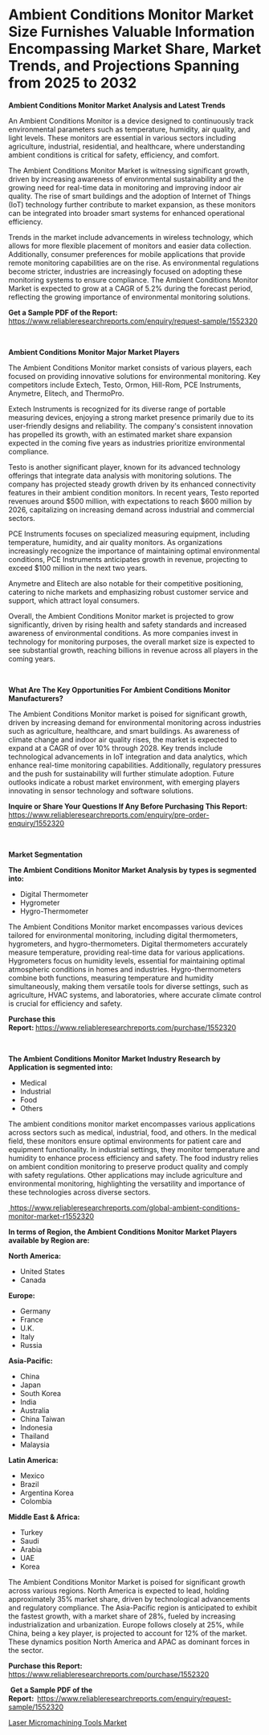 <p><h1>Ambient Conditions Monitor Market Size Furnishes Valuable Information Encompassing Market Share, Market Trends, and Projections Spanning from 2025 to 2032</h1></p><p><strong>Ambient Conditions Monitor Market Analysis and Latest Trends</strong></p>
<p><p>An Ambient Conditions Monitor is a device designed to continuously track environmental parameters such as temperature, humidity, air quality, and light levels. These monitors are essential in various sectors including agriculture, industrial, residential, and healthcare, where understanding ambient conditions is critical for safety, efficiency, and comfort.</p><p>The Ambient Conditions Monitor Market is witnessing significant growth, driven by increasing awareness of environmental sustainability and the growing need for real-time data in monitoring and improving indoor air quality. The rise of smart buildings and the adoption of Internet of Things (IoT) technology further contribute to market expansion, as these monitors can be integrated into broader smart systems for enhanced operational efficiency. </p><p>Trends in the market include advancements in wireless technology, which allows for more flexible placement of monitors and easier data collection. Additionally, consumer preferences for mobile applications that provide remote monitoring capabilities are on the rise. As environmental regulations become stricter, industries are increasingly focused on adopting these monitoring systems to ensure compliance. The Ambient Conditions Monitor Market is expected to grow at a CAGR of 5.2% during the forecast period, reflecting the growing importance of environmental monitoring solutions.</p></p>
<p><strong>Get a Sample PDF of the Report:&nbsp;</strong> <a href="https://www.reliableresearchreports.com/enquiry/request-sample/1552320?utm_campaign=3028&utm_medium=2&utm_source=Github&utm_content=ia&utm_term=11042025&utm_id=ambient-conditions-monitor">https://www.reliableresearchreports.com/enquiry/request-sample/1552320</a></p>
<p>&nbsp;</p>
<p><strong>Ambient Conditions Monitor Major Market Players</strong></p>
<p><p>The Ambient Conditions Monitor market consists of various players, each focused on providing innovative solutions for environmental monitoring. Key competitors include Extech, Testo, Ormon, Hill-Rom, PCE Instruments, Anymetre, Elitech, and ThermoPro. </p><p>Extech Instruments is recognized for its diverse range of portable measuring devices, enjoying a strong market presence primarily due to its user-friendly designs and reliability. The company's consistent innovation has propelled its growth, with an estimated market share expansion expected in the coming five years as industries prioritize environmental compliance.</p><p>Testo is another significant player, known for its advanced technology offerings that integrate data analysis with monitoring solutions. The company has projected steady growth driven by its enhanced connectivity features in their ambient condition monitors. In recent years, Testo reported revenues around $500 million, with expectations to reach $600 million by 2026, capitalizing on increasing demand across industrial and commercial sectors.</p><p>PCE Instruments focuses on specialized measuring equipment, including temperature, humidity, and air quality monitors. As organizations increasingly recognize the importance of maintaining optimal environmental conditions, PCE Instruments anticipates growth in revenue, projecting to exceed $100 million in the next two years.</p><p>Anymetre and Elitech are also notable for their competitive positioning, catering to niche markets and emphasizing robust customer service and support, which attract loyal consumers.</p><p>Overall, the Ambient Conditions Monitor market is projected to grow significantly, driven by rising health and safety standards and increased awareness of environmental conditions. As more companies invest in technology for monitoring purposes, the overall market size is expected to see substantial growth, reaching billions in revenue across all players in the coming years.</p></p>
<p>&nbsp;</p>
<p><strong>What Are The Key Opportunities For Ambient Conditions Monitor Manufacturers?</strong></p>
<p><p>The Ambient Conditions Monitor market is poised for significant growth, driven by increasing demand for environmental monitoring across industries such as agriculture, healthcare, and smart buildings. As awareness of climate change and indoor air quality rises, the market is expected to expand at a CAGR of over 10% through 2028. Key trends include technological advancements in IoT integration and data analytics, which enhance real-time monitoring capabilities. Additionally, regulatory pressures and the push for sustainability will further stimulate adoption. Future outlooks indicate a robust market environment, with emerging players innovating in sensor technology and software solutions.</p></p>
<p><strong>Inquire or Share Your Questions If Any Before Purchasing This Report:</strong> <a href="https://www.reliableresearchreports.com/enquiry/pre-order-enquiry/1552320?utm_campaign=3028&utm_medium=2&utm_source=Github&utm_content=ia&utm_term=11042025&utm_id=ambient-conditions-monitor">https://www.reliableresearchreports.com/enquiry/pre-order-enquiry/1552320</a></p>
<p>&nbsp;</p>
<p><strong>Market Segmentation</strong></p>
<p><strong>The Ambient Conditions Monitor Market Analysis by types is segmented into:</strong></p>
<p><ul><li>Digital Thermometer</li><li>Hygrometer</li><li>Hygro-Thermometer</li></ul></p>
<p><p>The Ambient Conditions Monitor market encompasses various devices tailored for environmental monitoring, including digital thermometers, hygrometers, and hygro-thermometers. Digital thermometers accurately measure temperature, providing real-time data for various applications. Hygrometers focus on humidity levels, essential for maintaining optimal atmospheric conditions in homes and industries. Hygro-thermometers combine both functions, measuring temperature and humidity simultaneously, making them versatile tools for diverse settings, such as agriculture, HVAC systems, and laboratories, where accurate climate control is crucial for efficiency and safety.</p></p>
<p><strong>Purchase this Report:&nbsp;</strong><a href="https://www.reliableresearchreports.com/purchase/1552320?utm_campaign=3028&utm_medium=2&utm_source=Github&utm_content=ia&utm_term=11042025&utm_id=ambient-conditions-monitor">https://www.reliableresearchreports.com/purchase/1552320</a></p>
<p>&nbsp;</p>
<p><strong>The Ambient Conditions Monitor Market Industry Research by Application is segmented into:</strong></p>
<p><ul><li>Medical</li><li>Industrial</li><li>Food</li><li>Others</li></ul></p>
<p><p>The ambient conditions monitor market encompasses various applications across sectors such as medical, industrial, food, and others. In the medical field, these monitors ensure optimal environments for patient care and equipment functionality. In industrial settings, they monitor temperature and humidity to enhance process efficiency and safety. The food industry relies on ambient condition monitoring to preserve product quality and comply with safety regulations. Other applications may include agriculture and environmental monitoring, highlighting the versatility and importance of these technologies across diverse sectors.</p></p>
<p><a href="https://www.reliableresearchreports.com/global-ambient-conditions-monitor-market-r1552320?utm_campaign=3028&utm_medium=2&utm_source=Github&utm_content=ia&utm_term=11042025&utm_id=ambient-conditions-monitor">&nbsp;https://www.reliableresearchreports.com/global-ambient-conditions-monitor-market-r1552320</a></p>
<p><strong>In terms of Region, the Ambient Conditions Monitor Market Players available by Region are:</strong></p>
<p>
    <p> <strong> North America: </strong>
        <ul>
            <li>United States</li>
            <li>Canada</li>
        </ul>
        </p> 
    <p> <strong> Europe: </strong>
        <ul>
            <li>Germany</li>
            <li>France</li>
            <li>U.K.</li>
            <li>Italy</li>
            <li>Russia</li>
        </ul>
        </p> 
    <p> <strong> Asia-Pacific: </strong>
        <ul>
            <li>China</li>
            <li>Japan</li>
            <li>South Korea</li>
            <li>India</li>
            <li>Australia</li>
            <li>China Taiwan</li>
            <li>Indonesia</li>
            <li>Thailand</li>
            <li>Malaysia</li>
        </ul>
        </p> 
    <p> <strong> Latin America: </strong>
        <ul>
            <li>Mexico</li>
            <li>Brazil</li>
            <li>Argentina Korea</li>
            <li>Colombia</li>
        </ul>
        </p> 
    <p> <strong> Middle East & Africa: </strong>
        <ul>
            <li>Turkey</li>
            <li>Saudi</li>
            <li>Arabia</li>
            <li>UAE</li>
            <li>Korea</li>
        </ul>
    </p>
    </p>
<p><p>The Ambient Conditions Monitor Market is poised for significant growth across various regions. North America is expected to lead, holding approximately 35% market share, driven by technological advancements and regulatory compliance. The Asia-Pacific region is anticipated to exhibit the fastest growth, with a market share of 28%, fueled by increasing industrialization and urbanization. Europe follows closely at 25%, while China, being a key player, is projected to account for 12% of the market. These dynamics position North America and APAC as dominant forces in the sector.</p></p>
<p><strong>Purchase this Report: </strong><a href="https://www.reliableresearchreports.com/purchase/1552320?utm_campaign=3028&utm_medium=2&utm_source=Github&utm_content=ia&utm_term=11042025&utm_id=ambient-conditions-monitor">https://www.reliableresearchreports.com/purchase/1552320</a></p>
<p>&nbsp;<strong>Get a Sample PDF of the Report:&nbsp;&nbsp;</strong><a href="https://www.reliableresearchreports.com/enquiry/request-sample/1552320?utm_campaign=3028&utm_medium=2&utm_source=Github&utm_content=ia&utm_term=11042025&utm_id=ambient-conditions-monitor">https://www.reliableresearchreports.com/enquiry/request-sample/1552320</a></p>
<p><strong></strong></p>
<p><p><a href="https://github.com/schwminh2001101/Market-Research-Report-List-1/blob/main/laser-micromachining-tools-market.md?utm_campaign=3028&utm_medium=2&utm_source=Github&utm_content=ia&utm_term=11042025&utm_id=ambient-conditions-monitor">Laser Micromachining Tools Market</a></p></p>